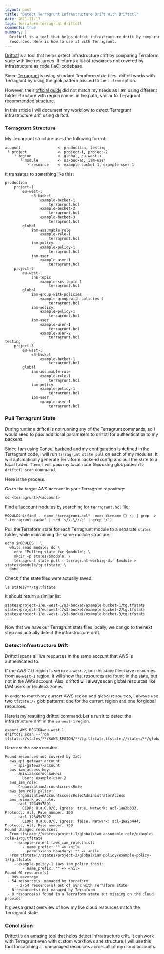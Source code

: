 ```yaml
---
layout: post
title: "Detect Terragrunt Infrastructure Drift With Driftctl"
date: 2021-11-17
tags: terraform terragrunt driftctl
comments: true
summary: |
  Driftctl is a tool that helps detect infrastructure drift by comparing Terraform state with live
  resources. Here is how to use it with Terragrunt.
---
```


[Driftctl](https://github.com/cloudskiff/driftctl) is a tool that helps detect infrastructure
drift by comparing Terraform state with live resources.
It returns a list of resources not covered by infrastructure as code (IaC) codebase.

Since [Terragrunt](https://terragrunt.gruntwork.io/) is using standard Terraform state files,
driftctl works with Terragrunt by using the glob pattern passed to the `--from` option.

However, their [official guide](https://driftctl.com/how-to-use-driftctl-with-terragrunt/)
did not match my needs as I am using different folder structure with region names in the path,
similar to Terragrunt
[recommended structure](https://github.com/gruntwork-io/terragrunt-infrastructure-live-example).

In this article I will document my workflow to detect Terragrunt infrastructure drift using
driftctl.

### Terragrunt Structure
My Terragrunt structure uses the following format:
```
account                 <- production, testing
 └ project              <- project-1, project-2
    └ region            <- global, eu-west-1
       └ module         <- s3-bucket, iam-user
          └ resource    <- example-bucket-1, example-user-1
```

It translates to something like this:
```
production
    project-1
        eu-west-1
            s3-bucket
                example-bucket-1
                    terragrunt.hcl
                example-bucket-2
                    terragrunt.hcl
                example-bucket-3
                    terragrunt.hcl
        global
            iam-assumable-role
                example-role-1
                    terragrunt.hcl
            iam-policy
                example-policy-1
                    terragrunt.hcl
            iam-user
                example-user-1
                    terragrunt.hcl
    project-2
        eu-west-1
            sns-topic
                example-sns-topic-1
                    terragrunt.hcl
        global
            iam-group-with-policies
                example-group-with-policies-1
                    terragrunt.hcl
            iam-policy
                example-policy-1
                    terragrunt.hcl
            iam-user
                example-user-1
                    terragrunt.hcl
                example-user-2
                    terragrunt.hcl
testing
    project-3
        eu-west-1
            s3-bucket
                example-bucket-1
                    terragrunt.hcl
        global
            iam-assumable-role
                example-role-1
                    terragrunt.hcl
            iam-policy
                example-policy-1
                    terragrunt.hcl
            iam-user
                example-user-1
                    terragrunt.hcl
```

### Pull Terragrunt State
During runtime driftctl is not running any of the Terragrunt commands,
so I would need to pass additional parameters to driftctl for authentication to my backend.

Since I am using [Consul backend](/storing-terraform-state-in-consul) and my configuration is
defined in the Terragrunt code, I will run `terragrunt state pull` on each of my modules.
It will automatically generate Terraform backend config and pull the state to a local folder.
Then, I will pass my local state files using glob pattern to `driftctl scan` command.

Here is the process.

Go to the target AWS account in your Terragrunt repository:
```
cd <terragrunt>/<account>
```

Find all account modules by searching for `terragrunt.hcl` file:
```
MODULES=$(find . -name "terragrunt.hcl" -exec dirname {} \; | grep -v ".terragrunt-cache" | sed 's/\.\///g' | grep '/')
```

Pull the Terraform state for each Terragrunt module to a separate `states` folder,
while maintaining the same module structure:
```
echo $MODULES | \
  while read module; do \
    echo "Pulling state for $module"; \
    mkdir -p states/$module; \
    terragrunt state pull --terragrunt-working-dir $module > states/$module/tg.tfstate; \
  done
```

Check if the state files were actually saved:
```
ls states/**/tg.tfstate
```
It should return a similar list:
```
states/project-1/eu-west-1/s3-bucket/example-bucket-1/tg.tfstate
states/project-1/eu-west-1/s3-bucket/example-bucket-2/tg.tfstate
states/project-1/eu-west-1/s3-bucket/example-bucket-3/tg.tfstate
...
```

Now that we have our Terragrunt state files locally,
we can go to the next step and actually detect the infrastructure drift.

### Detect Infrastructure Drift
Driftctl scans all live resources in the same account that AWS is authenticated to.

If the AWS CLI region is set to `eu-west-2`, but the state files have resources from `eu-west-1`
region, it will show that resources are found in the state, but not in the AWS account.
Also, driftctl will always scan global resources like IAM users or Route53 zones.

In order to match my current AWS region and global resources,
I always use two `tfstate://` glob patterns:
one for the current region and one for global resources.

Here is my resulting driftctl command.
Let's run it to detect the infrastructure drift in the `eu-west-1` region.
```
export AWS_REGION=eu-west-1
driftctl scan --from tfstate://states/**/$AWS_REGION/**/tg.tfstate,tfstate://states/**/global/**/tg.tfstate
```

Here are the scan results:

```
Found resources not covered by IaC:
  aws_api_gateway_account:
    - api-gateway-account
  aws_iam_access_key:
    - AKIA123456789EXAMPLE
        User: example-user-2
  aws_iam_role:
    - OrganizationAccountAccessRole
  aws_iam_role_policy:
    - OrganizationAccountAccessRole:AdministratorAccess
  aws_network_acl_rule:
    - nacl-1234567891
        CIDR: 0.0.0.0/0, Egress: true, Network: acl-1aa2b333, Protocol: All, Rule number: 100
    - nacl-1234567892
        CIDR: 0.0.0.0/0, Egress: false, Network: acl-1aa2b444, Protocol: All, Rule number: 100
Found changed resources:
  From tfstate://states/project-1/global/iam-assumable-role/example-role-1/tg.tfstate
    - example-role-1 (aws_iam_role.this):
        - name_prefix: "" => <nil>
        - permissions_boundary: "" => <nil>
  From tfstate://states/project-2/global/iam-policy/example-policy-1/tg.tfstate
    - example-policy-1 (aws_iam_policy.this):
        - name_prefix: "" => <nil>
Found 60 resource(s)
 - 90% coverage
 - 54 resource(s) managed by terraform
     - 2/54 resource(s) out of sync with Terraform state
 - 6 resource(s) not managed by Terraform
 - 0 resource(s) found in a Terraform state but missing on the cloud provider
```

It gives a great overview of how my live cloud resources match the Terragrunt state.

### Conclusion
Driftctl is an amazing tool that helps detect infrastructure drift.
It can work with Terragrunt even with custom workflows and structure.
I will use this tool for catching all unmanaged resources across all of my cloud accounts.
